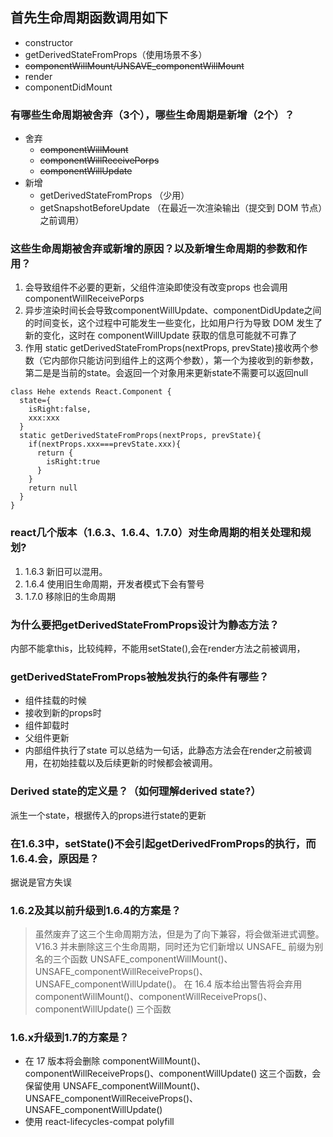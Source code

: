 ## 首先生命周期函数调用如下
   + constructor
   + getDerivedStateFromProps（使用场景不多）
   + ~~componentWillMount/UNSAVE_componentWillMount~~
   + render
   + componentDidMount
### 有哪些⽣命周期被舍弃（3个），哪些⽣命周期是新增（2个）？
+ 舍弃
  + ~~componentWillMount~~
  + ~~componentWillReceivePorps~~
  + ~~componentWillUpdate~~
+ 新增
  + getDerivedStateFromProps （少用）
  + getSnapshotBeforeUpdate （在最近一次渲染输出（提交到 DOM 节点）之前调用）
### 这些⽣命周期被舍弃或新增的原因？以及新增⽣命周期的参数和作⽤？
1. 会导致组件不必要的更新，父组件渲染即使没有改变props 也会调用componentWillReceivePorps
2. 异步渲染时间长会导致componentWillUpdate、componentDidUpdate之间的时间变长，这个过程中可能发生一些变化，比如用户行为导致 DOM 发生了新的变化，这时在 componentWillUpdate 获取的信息可能就不可靠了
3. 作用
  static getDerivedStateFromProps(nextProps, prevState)接收两个参数（它内部你只能访问到组件上的这两个参数），第一个为接收到的新参数，第二是是当前的state。会返回一个对象用来更新state不需要可以返回null
  ```
  class Hehe extends React.Component {
    state={
      isRight:false,
      xxx:xxx
    }
    static getDerivedStateFromProps(nextProps, prevState){
      if(nextProps.xxx===prevState.xxx){
        return {
          isRight:true
        }
      }
      return null
    }
  }
  ```
### react⼏个版本（1.6.3、1.6.4、1.7.0）对⽣命周期的相关处理和规划?
  1. 1.6.3 新旧可以混用。
  2. 1.6.4 使用旧生命周期，开发者模式下会有警号
  3. 1.7.0 移除旧的生命周期
### 为什么要把getDerivedStateFromProps设计为静态⽅法？
  内部不能拿this，比较纯粹，不能用setState(),会在render方法之前被调用，
### getDerivedStateFromProps被触发执⾏的条件有哪些？
+ 组件挂载的时候
+ 接收到新的props时
+ 组件卸载时
+ 父组件更新
+ 内部组件执行了state
可以总结为一句话，此静态方法会在render之前被调用，在初始挂载以及后续更新的时候都会被调用。
### Derived state的定义是？（如何理解derived state?）
派生一个state，根据传入的props进行state的更新
### 在1.6.3中，setState()不会引起getDerivedFromProps的执⾏，⽽1.6.4.会，原因是？
  据说是官方失误
### 1.6.2及其以前升级到1.6.4的⽅案是？
> 虽然废弃了这三个生命周期方法，但是为了向下兼容，将会做渐进式调整。
V16.3 并未删除这三个生命周期，同时还为它们新增以 UNSAFE_ 前缀为别名的三个函数 UNSAFE_componentWillMount()、UNSAFE_componentWillReceiveProps()、UNSAFE_componentWillUpdate()。
在 16.4 版本给出警告将会弃用 componentWillMount()、componentWillReceiveProps()、componentWillUpdate() 三个函数
### 1.6.x升级到1.7的⽅案是？
+ 在 17 版本将会删除 componentWillMount()、componentWillReceiveProps()、componentWillUpdate() 这三个函数，会保留使用 UNSAFE_componentWillMount()、UNSAFE_componentWillReceiveProps()、UNSAFE_componentWillUpdate()
+ 使用 react-lifecycles-compat polyfill
